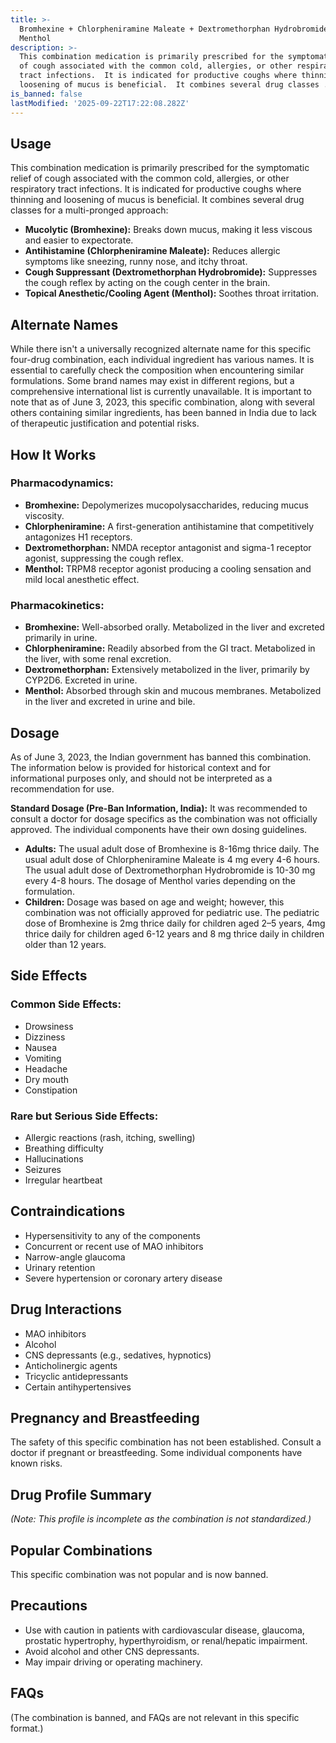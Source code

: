 ```yaml
---
title: >-
  Bromhexine + Chlorpheniramine Maleate + Dextromethorphan Hydrobromide +
  Menthol
description: >-
  This combination medication is primarily prescribed for the symptomatic relief
  of cough associated with the common cold, allergies, or other respiratory
  tract infections.  It is indicated for productive coughs where thinning and
  loosening of mucus is beneficial.  It combines several drug classes ...
is_banned: false
lastModified: '2025-09-22T17:22:08.282Z'
---
```

## **Usage**

This combination medication is primarily prescribed for the symptomatic relief of cough associated with the common cold, allergies, or other respiratory tract infections.  It is indicated for productive coughs where thinning and loosening of mucus is beneficial.  It combines several drug classes for a multi-pronged approach:

- **Mucolytic (Bromhexine):**  Breaks down mucus, making it less viscous and easier to expectorate.
- **Antihistamine (Chlorpheniramine Maleate):**  Reduces allergic symptoms like sneezing, runny nose, and itchy throat.
- **Cough Suppressant (Dextromethorphan Hydrobromide):** Suppresses the cough reflex by acting on the cough center in the brain.
- **Topical Anesthetic/Cooling Agent (Menthol):** Soothes throat irritation.

## **Alternate Names**

While there isn't a universally recognized alternate name for this specific four-drug combination, each individual ingredient has various names.  It is essential to carefully check the composition when encountering similar formulations.  Some brand names may exist in different regions, but a comprehensive international list is currently unavailable. It is important to note that as of June 3, 2023, this specific combination, along with several others containing similar ingredients, has been banned in India due to lack of therapeutic justification and potential risks.

## **How It Works**

### **Pharmacodynamics:**

- **Bromhexine:** Depolymerizes mucopolysaccharides, reducing mucus viscosity.
- **Chlorpheniramine:**  A first-generation antihistamine that competitively antagonizes H1 receptors.
- **Dextromethorphan:**  NMDA receptor antagonist and sigma-1 receptor agonist, suppressing the cough reflex.
- **Menthol:** TRPM8 receptor agonist producing a cooling sensation and mild local anesthetic effect.


### **Pharmacokinetics:**

- **Bromhexine:** Well-absorbed orally. Metabolized in the liver and excreted primarily in urine.
- **Chlorpheniramine:**  Readily absorbed from the GI tract.  Metabolized in the liver, with some renal excretion.
- **Dextromethorphan:** Extensively metabolized in the liver, primarily by CYP2D6. Excreted in urine.
- **Menthol:**  Absorbed through skin and mucous membranes. Metabolized in the liver and excreted in urine and bile.


## **Dosage**

As of June 3, 2023, the Indian government has banned this combination. The information below is provided for historical context and for informational purposes only, and should not be interpreted as a recommendation for use.



**Standard Dosage (Pre-Ban Information, India):**  It was recommended to consult a doctor for dosage specifics as the combination was not officially approved. The individual components have their own dosing guidelines.
* **Adults:** The usual adult dose of Bromhexine is 8-16mg thrice daily. The usual adult dose of Chlorpheniramine Maleate is 4 mg every 4-6 hours. The usual adult dose of Dextromethorphan Hydrobromide is 10-30 mg every 4-8 hours. The dosage of Menthol varies depending on the formulation.
* **Children:** Dosage was based on age and weight; however, this combination was not officially approved for pediatric use. The pediatric dose of Bromhexine is 2mg thrice daily for children aged 2–5 years, 4mg thrice daily for children aged 6-12 years and 8 mg thrice daily in children older than 12 years.


## **Side Effects**

### **Common Side Effects:**

- Drowsiness
- Dizziness
- Nausea
- Vomiting
- Headache
- Dry mouth
- Constipation


### **Rare but Serious Side Effects:**

- Allergic reactions (rash, itching, swelling)
- Breathing difficulty
- Hallucinations
- Seizures
- Irregular heartbeat


## **Contraindications**


- Hypersensitivity to any of the components
- Concurrent or recent use of MAO inhibitors
- Narrow-angle glaucoma
- Urinary retention
- Severe hypertension or coronary artery disease


## **Drug Interactions**


- MAO inhibitors
- Alcohol
- CNS depressants (e.g., sedatives, hypnotics)
- Anticholinergic agents
- Tricyclic antidepressants
- Certain antihypertensives



## **Pregnancy and Breastfeeding**

The safety of this specific combination has not been established. Consult a doctor if pregnant or breastfeeding.  Some individual components have known risks.

## **Drug Profile Summary**

*(Note: This profile is incomplete as the combination is not standardized.)*

## **Popular Combinations**

This specific combination was not popular and is now banned.


## **Precautions**

- Use with caution in patients with cardiovascular disease, glaucoma, prostatic hypertrophy, hyperthyroidism, or renal/hepatic impairment.
- Avoid alcohol and other CNS depressants.
- May impair driving or operating machinery.


## **FAQs**


(The combination is banned, and FAQs are not relevant in this specific format.)

